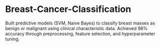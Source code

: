 # Breast-Cancer-Classification
Built predictive models (SVM, Naive Bayes) to classify breast masses as benign or malignant using clinical characteristic data. Achieved 98% accuracy through preprocessing, feature selection, and hyperparameter tuning.
